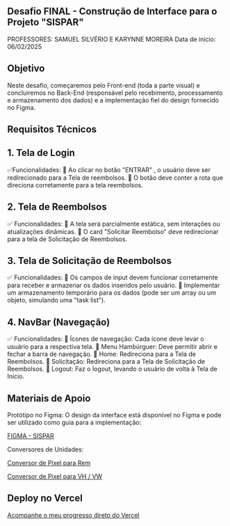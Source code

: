 ## Desafio FINAL - Construção de Interface para o Projeto "SISPAR"
PROFESSORES: SAMUEL SILVÉRIO E KARYNNE MOREIRA
Data de início: 06/02/2025


## Objetivo
Neste desafio, começaremos pelo Front-end (toda a parte visual) e concluiremos no Back-End (responsável pelo recebimento, processamento e armazenamento dos dados) e a implementação fiel do design fornecido no Figma.


## Requisitos Técnicos

## 1. Tela de Login

✅Funcionalidades:
🔹 Ao clicar no botão "ENTRAR" , o usuário deve ser redirecionado para a Tela de reembolsos.
🔹 O botão deve conter a rota que direciona corretamente para a tela reembolsos. 

## 2. Tela de Reembolsos

✅ Funcionalidades:
 🔹 A tela será parcialmente estática, sem interações ou atualizações dinâmicas.
 🔹 O card "Solicitar Reembolso" deve redirecionar para a tela de Solicitação de Reembolsos.

## 3. Tela de Solicitação de Reembolsos

✅ Funcionalidades: 
🔹 Os campos de input devem funcionar corretamente para receber e armazenar os dados inseridos pelo usuário. 
🔹 Implementar um armazenamento temporário para os dados (pode ser um array ou um objeto, simulando uma "task list").

## 4. NavBar (Navegação)

✅ Funcionalidades:
 🔹 Ícones de navegação: Cada ícone deve levar o usuário para a respectiva tela. 
🔹 Menu Hambúrguer: Deve permitir abrir e fechar a barra de navegação. 
🔹 Home: Redireciona para a Tela de Reembolsos. 
🔹 Solicitação: Redireciona para a Tela de Solicitação de Reembolsos. 
🔹 Logout: Faz o logout, levando o usuário de volta à Tela de Início.

 
## Materiais de Apoio
Protótipo no Figma:
O design da interface está disponível no Figma e pode ser utilizado como guia para a implementação:

<a href="https://www.figma.com/design/HiQqNZdfEVGoBaxq1xZ4IK/PortoLogistica?node-id=0-1&node-type=canvas&t=EBrJTvSNNssHRodT-0&authuser=0/">FIGMA - SISPAR</a>

Conversores de Unidades:

<a href="https://nekocalc.com/px-to-rem-converter?authuser=0/">Conversor de Pixel para Rem</a>

<a href="https://khaledkzy.github.io/pixel-vh-vw-converter/?authuser=0/">Conversor de Pixel para VH / VW</a>

## Deploy no Vercel
<a href="https://vercel.com/gabriels-projects-07a8013f/projeto-sispar/">Acompanhe o meu progresso direto do Vercel</a>

